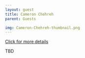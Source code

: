 ```yaml
---
layout: guest
title: Cameron Chehreh
parent: Guests

img: Cameron-Chehreh-thumbnail.png
---
```




<div class="badge-base LI-profile-badge" data-locale="en_US" data-size="medium" data-theme="light" data-type="VERTICAL" data-vanity="cchehreh" data-version="v1"><a class="badge-base__link LI-simple-link" href="https://www.linkedin.com/in/cchehreh?trk=profile-badge">Click for more details</a></div>


TBD

